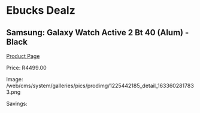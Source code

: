 
# Ebucks Dealz
## Samsung: Galaxy Watch Active 2 Bt 40 (Alum) - Black
[Product Page](https://www.ebucks.com/web/shop/productSelected.do?prodId=1225442185&catId=1233319390)

Price: R4499.00

Image: /web/cms/system/galleries/pics/prodimg/1225442185_detail_1633602817833.png

Savings: 


	